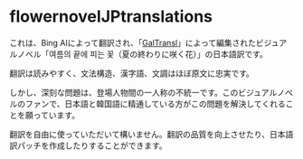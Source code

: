 # flowernovelJPtranslations

これは、Bing AIによって翻訳され、「[GalTransl](https://github.com/XD2333/GalTransl/)」によって編集されたビジュアルノベル「여름의 끝에 피는 꽃（夏の終わりに咲く花）」の日本語訳です。

翻訳は読みやすく、文法構造、漢字語、文調はほぼ原文に忠実です。

しかし、深刻な問題は、登場人物間の一人称の不統一です。このビジュアルノベルのファンで、日本語と韓国語に精通している方がこの問題を解決してくれることを願っています。

翻訳を自由に使っていただいて構いません。翻訳の品質を向上させたり、日本語訳パッチを作成したりすることができます。

